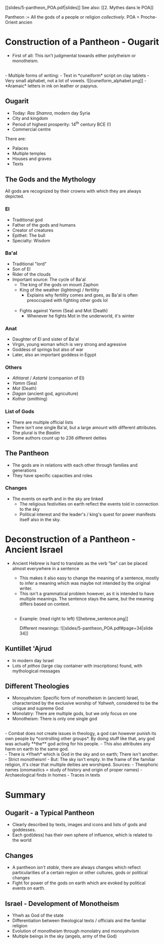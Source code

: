 [[slides/5-pantheon_POA.pdf|slides]]
See also: [[2. Mythes dans le POA]]

Pantheon := All the gods of a people or religion *collectively*.
POA = Proche-Orient ancien

# Construction of a Pantheon - Ougarit
- First of all: This isn't judgmental towards either polytheism or monotheism.
<br>
- Multiple forms of writing:
	- Text in *cuneiform* script on clay tablets
		- Very small alphabet, not a lot of vowels.
		  ![[cuneiform_alphabet.png]]
	- *Aramaic* letters in ink on leather or papyrus.

## Ougarit
- Today: *Ras Shamra*, modern day Syria
- City and kingdom
- Period of highest prosperity: 14<sup>th</sup> century BCE (!)
- Commercial centre

There are:
- Palaces
- Multiple temples
- Houses and graves
- Texts

## The Gods and the Mythology
All gods are recognized by their crowns with which they are always depicted.

### El
- Traditional god
- Father of the gods and humans
- Creator of creatures
- Epithet: The bull
- Specialty: Wisdom

### Ba'al
- Traditional "lord"
- Son of El
- Rider of the clouds
- Important source: The cycle of Ba'al
	- The king of the gods on mount Zaphon
	- King of the weather (lightning) / fertility
		- Explains why fertility comes and goes, as Ba'al is often preoccupied with fighting other gods lol
		<br>
	- Fights against Yamm (Sea) and Mot (Death)
		- Whenever he fights Mot in the underworld, it's winter

### Anat
- Daughter of El and sister of Ba'al
- Virgin, young woman which is very strong and agressive
- Goddess of springs but also of war
- Later, also an important goddess in Egypt

### Others
- *Athtarat* / *Astarté* (companion of El)
- *Yamm* (Sea)
- *Mot* (Death)
- *Dagan* (ancient god, agriculture)
- *Kothar* (smithing)

### List of Gods
- There are multiple official lists
- There isn't one single Ba'al, but a large amount with different attributes. The plural is the *Baalim*
- Some authors count up to 238 different deities

## The Pantheon
- The gods are in relations with each other through families and generations
- They have specific capacities and roles

### Changes
- The events on earth and in the sky are linked
	- The religious festivities on earth reflect the events told in connection to the sky
	- Political interest and the leader's / king's quest for power manifests itself also in the sky.

# Deconstruction of a Pantheon - Ancient Israel
- Ancient Hebrew is hard to translate as the verb "be" can be placed almost everywhere in a sentence
	- This makes it also easy to change the meaning of a sentence, mostly to infer a meaning which was maybe not intended by the original writer.
	- This isn't a grammatical problem however, as it is intended to have multiple meanings. The sentence stays the same, but the meaning differs based on context.
	<br>
	
	- Example: (read right to left)
	  ![[hebrew_sentence.png]]
	  
	  Different meanings:
	  ![[slides/5-pantheon_POA.pdf#page=34|slide 34]]

## Kuntillet 'Ajrud
- In modern day Israel
- Lots of *pithos* (large clay container with inscriptions) found, with mythological messages

## Different Theologies
- Monoyahvism: 
  Specific form of monotheism in (ancient) Israel, characterized by the exclusive worship of *Yahweh*, considered to be the unique and supreme God
- Monolatry: There are multiple gods, but we only focus on one
- Monotheism: There is only one single god
<br>
- Combat does not create issues in theology, a god can however punish its own people by *controlling other groups*. By doing stuff like that, any god was actually **the** god acting for his people.
- This also attributes any harm on earth to the same god.
<br>
- There is *Yhwh* which is God in the sky and on earth; There isn't another.
	- Strict monotheism!
- But: The sky isn't empty. In the frame of the familiar religion, it's clear that multiple deities are worshiped. Sources:
	- Theophoric names (onomastics = study of history and origin of proper names)
	- Archaeological finds in homes
	- Traces in texts

# Summary
## Ougarit - a Typical Pantheon
- Clearly described by texts, images and icons and lists of gods and goddesses.
- Each god(dess) has their own sphere of influence, which is related to the world

## Changes
- A pantheon *isn't stable*, there are always changes which reflect particularities of a certain region or other cultures, gods or political changes
- Fight for power of the gods on earth which are evoked by political events on earth.

## Israel - Development of Monotheism
- Yhwh as God of the state
- Differentiation between theological texts / officials and the familiar religion
- Evolution of monotheism through monolatry and monoyahvism
- Multiple beings in the sky (angels, army of the God)